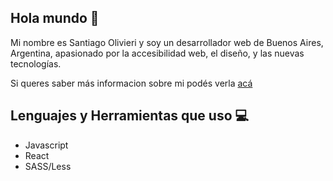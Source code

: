 ## Hola mundo 👋

Mi nombre es Santiago Olivieri y soy un desarrollador web de Buenos Aires, Argentina, apasionado por la accesibilidad web, el diseño, y las nuevas tecnologías.

Si queres saber más informacion sobre mi podés verla [acá](https://github.com/santiagoolivieridg)

## Lenguajes y Herramientas que uso 💻

- Javascript
- React
- SASS/Less
